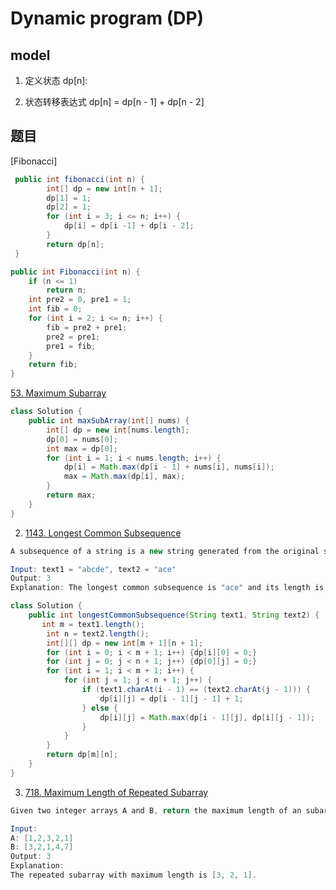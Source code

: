 # Dynamic program (DP)

## model

1. 定义状态
    dp[n]: 

2. 状态转移表达式
    dp[n] = dp[n - 1] + dp[n - 2]

## 题目

[Fibonacci]

```java
 public int fibonacci(int n) {
        int[] dp = new int[n + 1];
        dp[1] = 1;
        dp[2] = 1;
        for (int i = 3; i <= n; i++) {
            dp[i] = dp[i -1] + dp[i - 2];
        }
        return dp[n];
 }
```

```java
public int Fibonacci(int n) {
    if (n <= 1)
        return n;
    int pre2 = 0, pre1 = 1;
    int fib = 0;
    for (int i = 2; i <= n; i++) {
        fib = pre2 + pre1;
        pre2 = pre1;
        pre1 = fib;
    }
    return fib;
}
```

[53. Maximum Subarray](https://leetcode.com/problems/maximum-subarray/)

```java
class Solution {
    public int maxSubArray(int[] nums) {
        int[] dp = new int[nums.length];
        dp[0] = nums[0];
        int max = dp[0];
        for (int i = 1; i < nums.length; i++) {
            dp[i] = Math.max(dp[i - 1] + nums[i], nums[i]);
            max = Math.max(dp[i], max);
        }
        return max;
    }
}
```

2. [1143. Longest Common Subsequence](https://leetcode.com/problems/longest-common-subsequence/)

```java
A subsequence of a string is a new string generated from the original string with some characters(can be none) deleted without changing the relative order of the remaining characters. (eg, "ace" is a subsequence of "abcde" while "aec" is not). A common subsequence of two strings is a subsequence that is common to both strings.

Input: text1 = "abcde", text2 = "ace" 
Output: 3  
Explanation: The longest common subsequence is "ace" and its length is 3.
```

```java
class Solution {
    public int longestCommonSubsequence(String text1, String text2) {
       int m = text1.length();
        int n = text2.length();
        int[][] dp = new int[m + 1][n + 1];
        for (int i = 0; i < m + 1; i++) {dp[i][0] = 0;}
        for (int j = 0; j < n + 1; j++) {dp[0][j] = 0;}
        for (int i = 1; i < m + 1; i++) {
            for (int j = 1; j < n + 1; j++) {
                if (text1.charAt(i - 1) == (text2.charAt(j - 1))) {
                    dp[i][j] = dp[i - 1][j - 1] + 1;
                } else {
                    dp[i][j] = Math.max(dp[i - 1][j], dp[i][j - 1]);
                }
            }
        }
        return dp[m][n];
    }
}
```

3. [718. Maximum Length of Repeated Subarray](https://leetcode.com/problems/maximum-length-of-repeated-subarray/)

```java
Given two integer arrays A and B, return the maximum length of an subarray that appears in both arrays.

Input:
A: [1,2,3,2,1]
B: [3,2,1,4,7]
Output: 3
Explanation: 
The repeated subarray with maximum length is [3, 2, 1].
```

```java

```